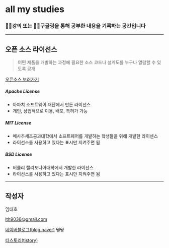 # all my studies

### 👨‍🏫강의 또는 👨‍💻구글링을 통해 공부한 내용을 기록하는 공간입니다

---

## 오픈 소스 라이선스

> 어떤 제품을 개발하는 과정에 필요한 소스 코드나 설계도를 누구나 열람할 수 있도록 공개

[오픈소스 보러가기](https://opensource.org/)

##### Apache License

-   아파치 소프트웨어 재단에서 만든 라이선스
-   개인, 상업적으로 이용, 배포, 특허가 가능

##### MIT License

-   메사추세츠공과대학에서 소프트웨어를 개발하는 학생들을 위해 개발한 라이센스
-   라이선스를 사용하고 있다는 표시만 지켜주면 됨

##### BSD License

-   버클리 캘리포니아대학에서 개발한 라이선스
-   라이선스를 사용하고 있다는 표시만 지켜주면 됨

---

## 작성자

임태호

<lth9036@gmail.com>

[네이버블로그(blog.naver)](https://blog.naver.com/lth9036) ~~멸망~~

[티스토리(tistory)](https://bbaktaeho-95.tistory.com/)
